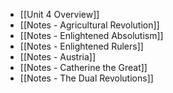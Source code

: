 - [[Unit 4 Overview]]
- [[Notes - Agricultural Revolution]]
- [[Notes - Enlightened Absolutism]]
- [[Notes - Enlightened Rulers]]
- [[Notes - Austria]]
- [[Notes - Catherine the Great]]
- [[Notes - The Dual Revolutions]]